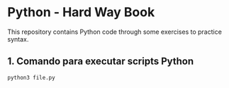 # Python - Hard Way Book

This repository contains Python code through some exercises to practice syntax.

## 1. Comando para executar scripts Python

```
python3 file.py

```

